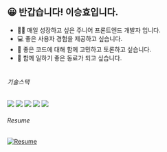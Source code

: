 ## 😀 반갑습니다! 이승효입니다.

- 🏃‍♂️ 매일 성장하고 싶은 주니어 프론트엔드 개발자 입니다.
- 💻 좋은 사용자 경험을 제공하고 싶습니다.
- 🤔 좋은 코드에 대해 함께 고민하고 토론하고 싶습니다.
- 👬 함께 일하기 좋은 동료가 되고 싶습니다.  
  <br>

###### 기술스택

<img src="https://img.shields.io/badge/JavaScript-f7df1e?style=flat&logo=JavaScript&logoColor=white"/> <img src="https://img.shields.io/badge/TypeScript-3178C6?style=flat&logo=TypeScript&logoColor=white"/> <img src="https://img.shields.io/badge/React.js-61DAFB?style=flat&logo=React&logoColor=white"/> <img src="https://img.shields.io/badge/Next.js-000000?style=flat&logo=Next.Js&logoColor=white"/> <img src="https://img.shields.io/badge/Prisma-2D3748?style=flat&logo=Prisma&logoColor=white"/>
<br>

###### Resume

[![Resume](https://img.shields.io/badge/Resume-ffffff?style=flat&logo=Notion&logoColor=black&link=https://bingwer.notion.site/Seunghyo-Lee-6d2a30d1624c4292aaf8fde431fa3a19)](https://bingwer.notion.site/Seunghyo-Lee-87284ec6377a4f7e97fdcddea266cfa8)
